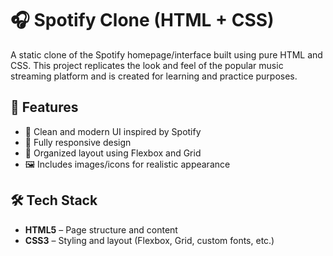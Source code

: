 # 🎧 Spotify Clone (HTML + CSS)

A static clone of the Spotify homepage/interface built using pure HTML and CSS. This project replicates the look and feel of the popular music streaming platform and is created for learning and practice purposes.

## 🌟 Features

- 🎨 Clean and modern UI inspired by Spotify
- 📱 Fully responsive design
- 📁 Organized layout using Flexbox and Grid
- 🖼️ Includes images/icons for realistic appearance

## 🛠️ Tech Stack

- **HTML5** – Page structure and content
- **CSS3** – Styling and layout (Flexbox, Grid, custom fonts, etc.)



